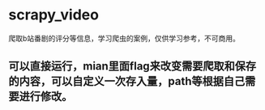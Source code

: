 # scrapy_video
爬取b站番剧的评分等信息，学习爬虫的案例，仅供学习参考，不可商用。
## 可以直接运行，mian里面flag来改变需要爬取和保存的内容，可以自定义一次存入量，path等根据自己需要进行修改。
